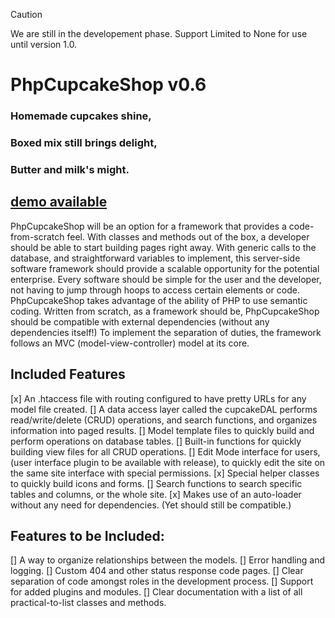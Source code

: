 > [!CAUTION]
> We are still in the developement phase.
> Support Limited to None for use until version 1.0.
# PhpCupcakeShop v0.6
### Homemade cupcakes shine,
### Boxed mix still brings delight,
### Butter and milk's might.
## [demo available](https://demo.phpcupcake.shop)
PhpCupcakeShop will be an option for a framework that provides a code-from-scratch feel.  With classes and methods out of the box, a developer should be able to start building pages right away.  With generic calls to the database, and straightforward variables to implement, this server-side software framework should provide a scalable opportunity for the potential enterprise.  Every software should be simple for the user and the developer, not having to jump through hoops to access certain elements or code.  PhpCupcakeShop takes advantage of the ability of PHP to use semantic coding.  Written from scratch, as a framework should be, PhpCupcakeShop should be compatible with external dependencies (without any dependencies itself!) To implement the separation of duties, the framework follows an MVC (model-view-controller) model at its core.
## Included Features
[x] An .htaccess file with routing configured to have pretty URLs for any model file created.
[] A data access layer called the cupcakeDAL performs read/write/delete (CRUD) operations, and search functions, and organizes information into paged results.
[] Model template files to quickly build and perform operations on database tables.
[] Built-in functions for quickly building view files for all CRUD operations.
[] Edit Mode interface for users, (user interface plugin to be available with release), to quickly edit the site on the same site interface with special permissions.
[x] Special helper classes to quickly build icons and forms.
[] Search functions to search specific tables and columns, or the whole site.
[x] Makes use of an auto-loader without any need for dependencies. (Yet should still be compatible.)
## Features to be Included:
[] A way to organize relationships between the models.
[] Error handling and logging.
[] Custom 404 and other status response code pages.
[] Clear separation of code amongst roles in the development process.
[] Support for added plugins and modules.
[] Clear documentation with a list of all practical-to-list classes and methods.
